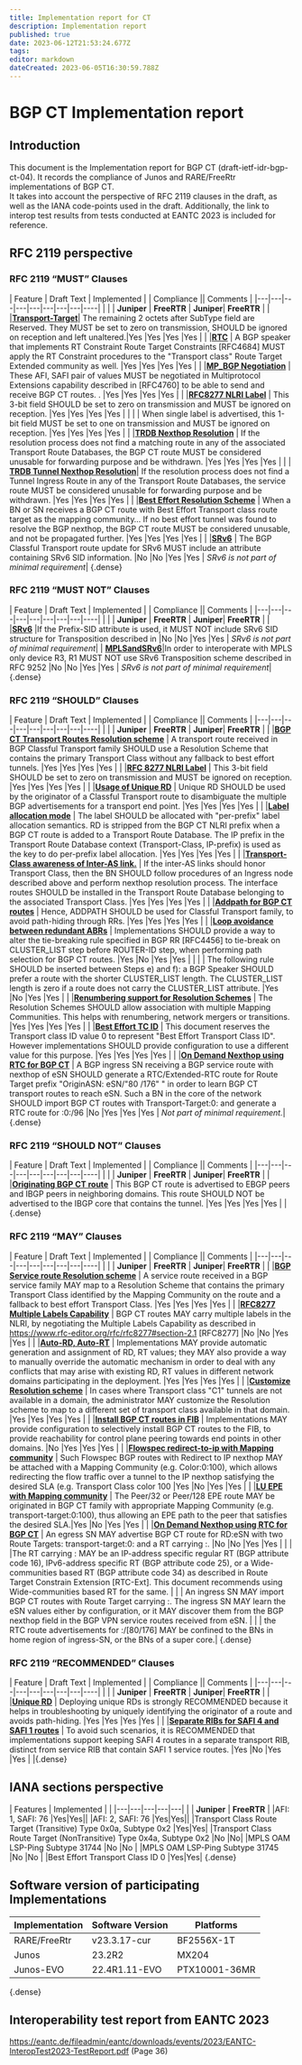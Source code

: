 ```yaml
---
title: Implementation report for CT
description: Implementation report
published: true
date: 2023-06-12T21:53:24.677Z
tags: 
editor: markdown
dateCreated: 2023-06-05T16:30:59.788Z
---
```


#  BGP CT Implementation report


## Introduction
This document is the Implementation report for BGP CT (draft-ietf-idr-bgp-ct-04). It records the compliance of Junos and RARE/FreeRtr implementations of BGP CT.  
It takes into account the perspective of RFC 2119 clauses in the draft, as well as the IANA code-points used in the draft. 
Additionally, the link to interop test results from tests conducted at EANTC 2023 is included for reference.  

## RFC 2119 perspective
  

### RFC 2119 “MUST” Clauses 

| Feature  | Draft Text  |	 Implemented  | | Compliance || Comments |
|---|---|---|---|---|---|---|---|----|
| | |	**Juniper** | **FreeRTR**  | **Juniper**| **FreeRTR** | |
|[**Transport-Target**](https://www.ietf.org/archive/id/draft-ietf-idr-bgp-ct-04.html#name-transport-class-route-targe)| The remaining 2 octets after SubType field are Reserved. They MUST be set to zero on transmission, SHOULD be ignored on reception and  left unaltered.|Yes |Yes |Yes |Yes | |
|[**RTC**](https://www.ietf.org/archive/id/draft-ietf-idr-bgp-ct-04.html#name-transport-class-route-targe) | A BGP speaker that implements RT Constraint Route Target Constraints [RFC4684] MUST apply the RT Constraint procedures to the "Transport class" Route Target Extended community as well. |Yes |Yes |Yes |Yes | |
|[**MP_BGP Negotiation**](https://www.ietf.org/archive/id/draft-ietf-idr-bgp-ct-04.html#name-bgp-classful-transport-fami) | These AFI, SAFI pair of values MUST be negotiated in Multiprotocol Extensions capability described in [RFC4760] to be able to send and receive BGP CT routes. . |Yes |Yes |Yes |Yes | |
|[**RFC8277 NLRI Label**](https://www.ietf.org/archive/id/draft-ietf-idr-bgp-ct-04.html#name-bgp-classful-transport-fami) | This 3-bit field SHOULD be set to zero on transmission and MUST be ignored on reception. |Yes |Yes |Yes |Yes | |
| | When single label is advertised, this 1-bit field MUST be set to  one on transmission and MUST be ignored on reception.  |Yes |Yes |Yes |Yes | |
|[**TRDB Nexthop Resolution**](https://www.ietf.org/archive/id/draft-ietf-idr-bgp-ct-04.html#section-10.3)  | If the resolution process does not find  a matching route in any of the associated Transport Route Databases, the BGP CT route MUST be considered unusable for forwarding purpose and be withdrawn. |Yes |Yes |Yes |Yes | |
| [**TRDB Tunnel Nexthop Resolution**](https://www.ietf.org/archive/id/draft-ietf-idr-bgp-ct-04.html#section-10.8)| If  the resolution process does not find a Tunnel Ingress Route in any of the Transport Route Databases, the service route MUST be considered unusable for forwarding purpose and be withdrawn.   |Yes |Yes |Yes |Yes | |
|[**Best Effort Resolution Scheme**](https://www.ietf.org/archive/id/draft-ietf-idr-bgp-ct-04.html#section-10.10) | When a BN or SN receives a BGP CT route with Best Effort Transport class route target as the mapping community… If no best effort tunnel was found to resolve the BGP nexthop, the BGP CT route MUST be considered unusable, and not be propagated further.    |Yes |Yes |Yes |Yes | |
|[**SRv6**](https://www.ietf.org/archive/id/draft-ietf-idr-bgp-ct-04.html#name-srv6-support)  | The BGP Classful Transport route update for SRv6 MUST include an attribute containing SRv6 SID information.  |No |No |Yes |Yes | *SRv6 is not part of minimal requirement*|
{.dense}

### RFC 2119 “MUST NOT” Clauses 

| Feature  | Draft Text  |	 Implemented  | | Compliance || Comments |
|---|---|---|---|---|---|---|---|----|
| | |	**Juniper** | **FreeRTR**  | **Juniper**| **FreeRTR** | |
|[**SRv6**](https://www.ietf.org/archive/id/draft-ietf-idr-bgp-ct-04.html#name-srv6-support)  |If the Prefix-SID attribute is used, it MUST NOT include SRv6 SID structure for Transposition described in  |No |No |Yes |Yes | *SRv6 is not part of minimal requirement*|
|  [**MPLSandSRv6**](https://www.ietf.org/archive/id/draft-ietf-idr-bgp-ct-04.html#section-20.2.2)|In order to interoperate with MPLS only device R3, R1 MUST NOT use SRv6 Transposition scheme described in RFC 9252  |No |No |Yes |Yes | *SRv6 is not part of minimal requirement*|{.dense}
 
### RFC 2119 “SHOULD” Clauses 

| Feature  | Draft Text  |	 Implemented  | | Compliance || Comments |
|---|---|---|---|---|---|---|---|----|
| | |	**Juniper** | **FreeRTR**  | **Juniper**| **FreeRTR** | |
|[**BGP CT Transport Routes Resolution scheme**](https://www.ietf.org/archive/id/draft-ietf-idr-bgp-ct-04.html#name-nexthop-resolution-scheme)  | A transport route received in BGP Classful Transport family SHOULD use a Resolution Scheme that contains the primary Transport Class without any fallback to best effort tunnels. |Yes |Yes |Yes |Yes | |
|[**RFC 8277 NLRI Label**](https://www.ietf.org/archive/id/draft-ietf-idr-bgp-ct-04.html#name-bgp-classful-transport-fami)  | This 3-bit field SHOULD be set to zero on transmission and MUST be ignored on reception.  |Yes |Yes |Yes |Yes | |
|[**Usage of Unique RD**](https://www.ietf.org/archive/id/draft-ietf-idr-bgp-ct-04.html#section-10.2)  | Unique RD SHOULD be used by the originator of a Classful Transport route to disambiguate the multiple BGP advertisements for a transport end point. |Yes |Yes |Yes |Yes | |
|[**Label allocation mode**](https://www.ietf.org/archive/id/draft-ietf-idr-bgp-ct-04.html#section-10.4)  | The label SHOULD be allocated with "per-prefix" label allocation semantics.  RD is stripped from the BGP CT NLRI prefix when a BGP CT route is added to a Transport Route Database.  The IP prefix in the Transport Route Database context (Transport-Class, IP-prefix) is used as the key to do per-prefix label allocation.  |Yes |Yes |Yes |Yes | |
|[**Transport-Class awareness of Inter-AS link.**](https://www.ietf.org/archive/id/draft-ietf-idr-bgp-ct-04.html#section-10.5)  | If the inter-AS links should honor Transport Class, then the BN SHOULD follow procedures of an Ingress node described above and perform nexthop resolution process.  The interface routes SHOULD be installed in the Transport Route Database belonging to the associated Transport Class. |Yes |Yes |Yes |Yes | |
|[**Addpath for BGP CT routes**](https://www.ietf.org/archive/id/draft-ietf-idr-bgp-ct-04.html#section-10.6)  | Hence, ADDPATH SHOULD be used for Classful Transport family, to avoid path-hiding through RRs. |Yes |Yes |Yes |Yes | |
|[**Loop avoidance between redundant ABRs**](https://www.ietf.org/archive/id/draft-ietf-idr-bgp-ct-04.html#section-10.7)  | Implementations SHOULD provide a way to alter the tie-breaking rule specified in BGP RR [RFC4456] to tie-break on CLUSTER_LIST step before ROUTER-ID step, when performing path selection for BGP CT routes. |Yes |No |Yes |Yes | |
|  | The following rule SHOULD be inserted between Steps e) and f): a BGP Speaker SHOULD prefer a route with the shorter CLUSTER_LIST length.  The CLUSTER_LIST length is zero if a route does not carry the CLUSTER_LIST attribute.  |Yes |No |Yes |Yes | |
|[**Renumbering support for Resolution Schemes**](https://www.ietf.org/archive/id/draft-ietf-idr-bgp-ct-04.html#section-10.9)  | The Resolution Schemes SHOULD allow association with multiple Mapping Communities.  This helps with renumbering, network mergers or transitions.  |Yes |Yes |Yes |Yes | |
|[**Best Effort TC ID**](https://www.ietf.org/archive/id/draft-ietf-idr-bgp-ct-04.html#section-4)  | This document reserves the Transport class ID value 0 to represent "Best Effort Transport Class ID". However implementations SHOULD provide configuration to use a different value for this purpose. |Yes |Yes |Yes |Yes | |
|[**On Demand Nexthop using RTC for BGP CT**](https://www.ietf.org/archive/id/draft-ietf-idr-bgp-ct-04.html#section-4)  | A BGP ingress SN receiving a BGP service route with nexthop of eSN SHOULD generate a RTC/Extended-RTC route for Route Target prefix "OriginASN: eSN/"80 /176" " in order to learn BGP CT transport routes to reach eSN. Such a BN in the core of the network SHOULD import BGP CT routes with Transport-Target:0:<TC> and generate a RTC route for <OriginASN>:0:<TC>/96   |No |Yes |Yes |Yes | *Not part of minimal requirement.*|{.dense}
  
### RFC 2119 “SHOULD NOT” Clauses 
| Feature  | Draft Text  |	 Implemented  | | Compliance || Comments |
|---|---|---|---|---|---|---|---|----|
| | |	**Juniper** | **FreeRTR**  | **Juniper**| **FreeRTR** | |
|[**Originating BGP CT route**](https://www.ietf.org/archive/id/draft-ietf-idr-bgp-ct-04.html#section-10.2)  | This BGP CT route is advertised to EBGP peers and IBGP peers in neighboring domains. This route SHOULD NOT be advertised to the IBGP core that contains the tunnel.  |Yes |Yes |Yes |Yes | |{.dense}

### RFC 2119 “MAY” Clauses 
| Feature  | Draft Text  |	 Implemented  | | Compliance || Comments |
|---|---|---|---|---|---|---|---|----|
| | |	**Juniper** | **FreeRTR**  | **Juniper**| **FreeRTR** | |
|[**BGP Service route Resolution scheme**](https://www.ietf.org/archive/id/draft-ietf-idr-bgp-ct-04.html#section-6)  | A service route received in a BGP service family MAY map to a Resolution Scheme that contains the primary Transport Class identified by the Mapping Community on the route and a fallback to best effort Transport Class. |Yes |Yes |Yes |Yes | |
|[**RFC8277 Multiple Labels Capability**](https://www.ietf.org/archive/id/draft-ietf-idr-bgp-ct-04.html#section-7)  | BGP CT routes MAY carry multiple labels in the NLRI, by negotiating the Multiple Labels Capability as described in https://www.rfc-editor.org/rfc/rfc8277#section-2.1 [RFC8277] |No |No |Yes |Yes | |
|[**Auto-RD, Auto-RT**](https://www.ietf.org/archive/id/draft-ietf-idr-bgp-ct-04.html#section-10.1)  | Implementations MAY provide automatic generation and assignment of RD, RT values; they MAY also provide a way to manually override the automatic mechanism in order to deal with any conflicts that may arise with existing RD, RT values in different network domains participating in the deployment.  |Yes |Yes |Yes |Yes | |
|[**Customize Resolution scheme**](https://www.ietf.org/archive/id/draft-ietf-idr-bgp-ct-04.html#section-10.3)  | In cases where Transport class "C1" tunnels are not available in a domain, the administrator MAY customize the Resolution scheme to map to a different set of transport class available in that domain. |Yes |Yes |Yes |Yes | |
|[**Install BGP CT routes in FIB**](https://www.ietf.org/archive/id/draft-ietf-idr-bgp-ct-04.html#section-10.10)  | Implementations MAY provide configuration to selectively install  BGP CT routes to the FIB, to provide reachability for control plane peering towards end points in other domains. |No |Yes |Yes |Yes | |
|[**Flowspec redirect-to-ip with Mapping community**](https://www.ietf.org/archive/id/draft-ietf-idr-bgp-ct-04.html#section-11)  | Such Flowspec BGP routes with Redirect to IP nexthop MAY be attached with a Mapping Community (e.g.  Color:0:100), which allows redirecting the flow traffic over a tunnel to the IP nexthop satisfying the desired SLA (e.g.  Transport Class color 100  |Yes |No |Yes |Yes | |
|[**LU EPE with Mapping community**](https://www.ietf.org/archive/id/draft-ietf-idr-bgp-ct-04.html#section-12)  | The Peer/32 or Peer/128 EPE route MAY be originated in BGP CT family with appropriate Mapping Community (e.g. transport-target:0:100), thus allowing an EPE path to the peer that satisfies the desired SLA.|Yes |No |Yes |Yes | |
|[**On Demand Nexthop using RTC for BGP CT**](https://www.ietf.org/archive/id/draft-ietf-idr-bgp-ct-04.html#section-15.2)  | An egress SN MAY advertise BGP CT route for RD:eSN with two Route Targets: transport-target:0:<TC> and a RT carrying <eSN>:<TC>. |No |No |Yes |Yes | |
| |The RT carrying <eSN>:<TC> MAY be an IP-address specific regular RT (BGP attribute code 16), IPv6-address specific RT (BGP attribute code 25), or a Wide-communities based RT (BGP attribute code 34) as described in Route Target Constrain Extension [RTC-Ext].  This document recommends using Wide-communities based RT for the same. |
| | An ingress SN MAY import BGP CT routes with Route Target carrying <eSN>:<TC>.  The ingress SN MAY learn the eSN values either by configuration, or it MAY discover them from the BGP nexthop field in the BGP VPN service routes received from eSN. |
| | the RTC route advertisements for <OriginASN>:<eSN>/[80/176] MAY be confined to the BNs in home region of ingress-SN, or the BNs of a super core.|
{.dense}
  
### RFC 2119 “RECOMMENDED” Clauses 
| Feature  | Draft Text  |	 Implemented  | | Compliance || Comments |
|---|---|---|---|---|---|---|---|----|
| | |	**Juniper** | **FreeRTR**  | **Juniper**| **FreeRTR** | |
|[**Unique RD**](https://www.ietf.org/archive/id/draft-ietf-idr-bgp-ct-04.html#section-10.9) | Deploying unique RDs is strongly RECOMMENDED because it helps in troubleshooting by uniquely identifying the originator of a route and avoids path-hiding.  |Yes |Yes |Yes |Yes | |
|[**Separate RIBs for SAFI 4 and SAFI 1 routes**](https://www.ietf.org/archive/id/draft-ietf-idr-bgp-ct-04.html#section-22) | To avoid such scenarios, it is RECOMMENDED that implementations support keeping SAFI 4 routes in a separate transport RIB, distinct from service RIB that contain SAFI 1 service routes.  |Yes |No |Yes |Yes | |{.dense}
  
## IANA sections perspective 
  
| Features  |	 Implemented  | |
|---|---|---|---|---|
|	|	**Juniper** | **FreeRTR**  |
|AFI: 1, SAFI: 76 |Yes|Yes||
|AFI: 2, SAFI: 76 |Yes|Yes||
|Transport Class Route Target (Transitive) Type 0x0a, Subtype 0x2  |Yes|Yes|
|Transport Class Route Target (NonTransitive) Type 0x4a, Subtype 0x2  |No |No|
|MPLS OAM LSP-Ping Subtype 31744   |No |No |
|MPLS OAM LSP-Ping Subtype 31745    |No |No |
|Best Effort Transport Class ID 0     |Yes|Yes|
{.dense}
  
## Software version of participating Implementations 
| Implementation  |	 Software Version  | Platforms |
|---|---|---|
|RARE/FreeRtr  |v23.3.17-cur |BF2556X-1T |
|Junos  |23.2R2  |MX204  |
|Junos-EVO  |22.4R1.11-EVO  |PTX10001-36MR   |
{.dense}
  
## Interoperability test report from EANTC 2023
https://eantc.de/fileadmin/eantc/downloads/events/2023/EANTC-InteropTest2023-TestReport.pdf  (Page 36) 
 
